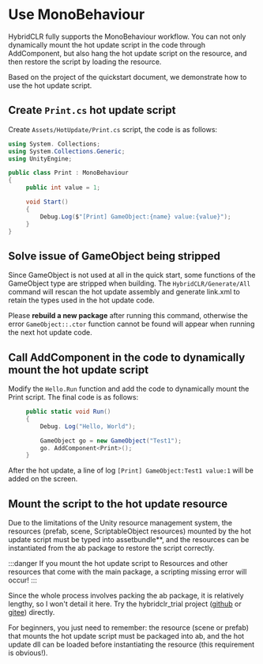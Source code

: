 # Use MonoBehaviour

HybridCLR fully supports the MonoBehaviour workflow. You can not only dynamically mount the hot update script in the code through AddComponent, but also hang the hot update script on the resource, and then restore the script by loading the resource.

Based on the project of the quickstart document, we demonstrate how to use the hot update script.

## Create `Print.cs` hot update script

Create `Assets/HotUpdate/Print.cs` script, the code is as follows:

```csharp
using System. Collections;
using System.Collections.Generic;
using UnityEngine;

public class Print : MonoBehaviour
{
     public int value = 1;

     void Start()
     {
         Debug.Log($"[Print] GameObject:{name} value:{value}");
     }
}
```

## Solve issue of GameObject being stripped

Since GameObject is not used at all in the quick start, some functions of the GameObject type are stripped when building. The `HybridCLR/Generate/All` command will rescan the hot update assembly and generate link.xml to retain the types used in the hot update code.

Please **rebuild a new package** after running this command, otherwise the error `GameObject::.ctor` function cannot be found will appear when running the next hot update code.

## Call AddComponent in the code to dynamically mount the hot update script

Modify the `Hello.Run` function and add the code to dynamically mount the Print script. The final code is as follows:

```csharp
     public static void Run()
     {
         Debug. Log("Hello, World");

         GameObject go = new GameObject("Test1");
         go. AddComponent<Print>();
     }
```

After the hot update, a line of log `[Print] GameObject:Test1 value:1` will be added on the screen.

## Mount the script to the hot update resource

Due to the limitations of the Unity resource management system, the resources (prefab, scene, ScriptableObject resources) mounted by the hot update script must be typed into assetbundle**, and the resources can be instantiated from the ab package to restore the script correctly.

:::danger
If you mount the hot update script to Resources and other resources that come with the main package, a scripting missing error will occur!
:::

Since the whole process involves packing the ab package, it is relatively lengthy, so I won't detail it here. Try the hybridclr_trial project ([github](https://focus-creative-games/hybridclr_trial) or [gitee](https://gitee.com/focus-creative-games/hybridclr_trial)) directly.

For beginners, you just need to remember: the resource (scene or prefab) that mounts the hot update script must be packaged into ab, and the hot update dll can be loaded before instantiating the resource (this requirement is obvious!).